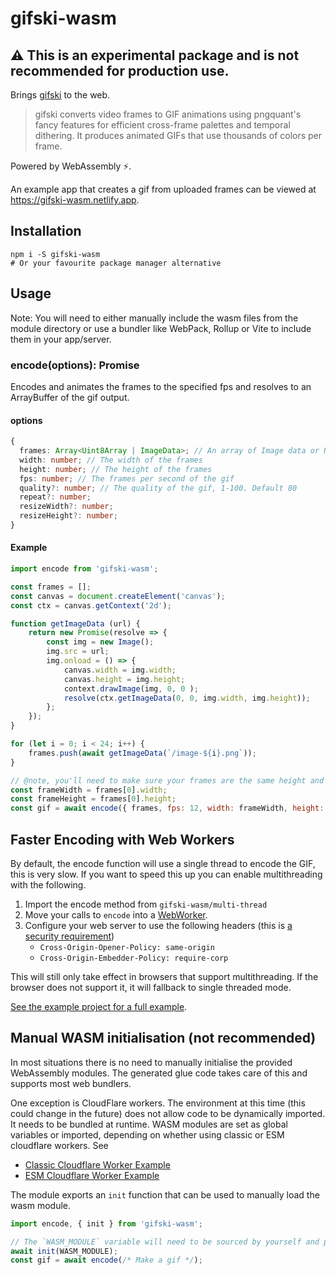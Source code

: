 # gifski-wasm

## ⚠️ This is an experimental package and is not recommended for production use.

Brings [gifski](https://github.com/ImageOptim/gifski) to the web. 

> gifski converts video frames to GIF animations using pngquant's fancy features for efficient cross-frame palettes and temporal dithering. It produces animated GIFs that use thousands of colors per frame.

Powered by WebAssembly ⚡️.

An example app that creates a gif from uploaded frames can be viewed at https://gifski-wasm.netlify.app.

## Installation

```shell
npm i -S gifski-wasm
# Or your favourite package manager alternative
```

## Usage

Note: You will need to either manually include the wasm files from the module directory or use a bundler like WebPack, Rollup or Vite to include them in your app/server.

### encode(options): Promise<ArrayBuffer>

Encodes and animates the frames to the specified fps and resolves to an ArrayBuffer of the gif output.

#### options
```typescript
{
  frames: Array<Uint8Array | ImageData>; // An array of Image data or RBGA data to encode
  width: number; // The width of the frames
  height: number; // The height of the frames
  fps: number; // The frames per second of the gif
  quality?: number; // The quality of the gif, 1-100. Default 80
  repeat?: number;
  resizeWidth?: number;
  resizeHeight?: number;
}
```

#### Example
```js
import encode from 'gifski-wasm';

const frames = [];
const canvas = document.createElement('canvas');
const ctx = canvas.getContext('2d');

function getImageData (url) {
    return new Promise(resolve => {
        const img = new Image();
        img.src = url;
        img.onload = () => {
            canvas.width = img.width;
            canvas.height = img.height;
            context.drawImage(img, 0, 0 );
            resolve(ctx.getImageData(0, 0, img.width, img.height));
        };
    });
}

for (let i = 0; i < 24; i++) {
    frames.push(await getImageData(`/image-${i}.png`));
}

// @note, you'll need to make sure your frames are the same height and width
const frameWidth = frames[0].width;
const frameHeight = frames[0].height;
const gif = await encode({ frames, fps: 12, width: frameWidth, height: frameHeight });
```

## Faster Encoding with Web Workers

By default, the encode function will use a single thread to encode the GIF, this is very slow. If you want to speed this up you can enable multithreading with the following.

1. Import the encode method from `gifski-wasm/multi-thread`
1. Move your calls to `encode` into a [WebWorker](https://developer.mozilla.org/en-US/docs/Web/API/Web_Workers_API/Using_web_workers).
1. Configure your web server to use the following headers (this is [a security requirement](https://developer.mozilla.org/en-US/docs/Web/JavaScript/Reference/Global_Objects/SharedArrayBuffer#security_requirements))
    - `Cross-Origin-Opener-Policy: same-origin`
    - `Cross-Origin-Embedder-Policy: require-corp`

This will still only take effect in browsers that support multithreading. If the browser does not support it, it will fallback to single threaded mode.

[See the example project for a full example](/examples/simple-gif-creator/).

## Manual WASM initialisation (not recommended)

In most situations there is no need to manually initialise the provided WebAssembly modules.
The generated glue code takes care of this and supports most web bundlers.

One exception is CloudFlare workers. The environment at this time (this could change in the future) does not allow code to be dynamically imported. It needs to be bundled at runtime. WASM modules are set as global variables or imported, depending on whether using classic or ESM cloudflare workers. See 
- [Classic Cloudflare Worker Example](/examples/cloudflare-worker/README.md)
- [ESM Cloudflare Worker Example](/examples/cloudflare-worker-esm-format/README.md)

The module exports an `init` function that can be used to manually load the wasm module.

```js
import encode, { init } from 'gifski-wasm';

// The `WASM_MODULE` variable will need to be sourced by yourself and passed as an ArrayBuffer.
await init(WASM_MODULE); 
const gif = await encode(/* Make a gif */);
```
